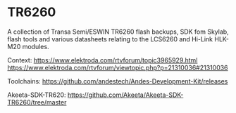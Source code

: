 # TR6260
A collection of Transa Semi/ESWIN TR6260 flash backups, SDK fom Skylab, flash tools and various datasheets relating to the LCS6260 and Hi-Link HLK-M20 modules.


Context:
https://www.elektroda.com/rtvforum/topic3965929.html
https://www.elektroda.com/rtvforum/viewtopic.php?p=21310036#21310036

Toolchains:
https://github.com/andestech/Andes-Development-Kit/releases

Akeeta-SDK-TR620:
https://github.com/Akeeta/Akeeta-SDK-TR6260/tree/master
